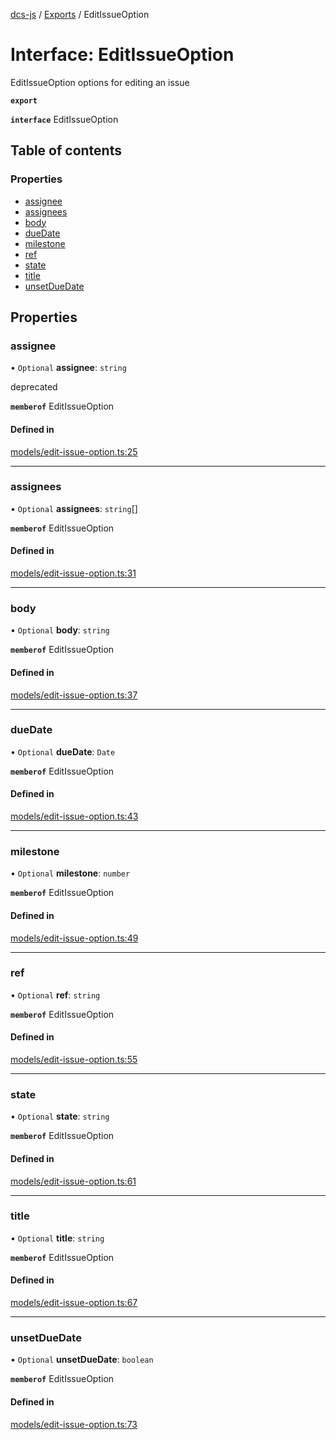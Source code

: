 [dcs-js](../README.md) / [Exports](../modules.md) / EditIssueOption

# Interface: EditIssueOption

EditIssueOption options for editing an issue

**`export`**

**`interface`** EditIssueOption

## Table of contents

### Properties

- [assignee](EditIssueOption.md#assignee)
- [assignees](EditIssueOption.md#assignees)
- [body](EditIssueOption.md#body)
- [dueDate](EditIssueOption.md#duedate)
- [milestone](EditIssueOption.md#milestone)
- [ref](EditIssueOption.md#ref)
- [state](EditIssueOption.md#state)
- [title](EditIssueOption.md#title)
- [unsetDueDate](EditIssueOption.md#unsetduedate)

## Properties

### <a id="assignee" name="assignee"></a> assignee

• `Optional` **assignee**: `string`

deprecated

**`memberof`** EditIssueOption

#### Defined in

[models/edit-issue-option.ts:25](https://github.com/unfoldingWord/dcs-js/blob/c677a54/models/edit-issue-option.ts#L25)

___

### <a id="assignees" name="assignees"></a> assignees

• `Optional` **assignees**: `string`[]

**`memberof`** EditIssueOption

#### Defined in

[models/edit-issue-option.ts:31](https://github.com/unfoldingWord/dcs-js/blob/c677a54/models/edit-issue-option.ts#L31)

___

### <a id="body" name="body"></a> body

• `Optional` **body**: `string`

**`memberof`** EditIssueOption

#### Defined in

[models/edit-issue-option.ts:37](https://github.com/unfoldingWord/dcs-js/blob/c677a54/models/edit-issue-option.ts#L37)

___

### <a id="duedate" name="duedate"></a> dueDate

• `Optional` **dueDate**: `Date`

**`memberof`** EditIssueOption

#### Defined in

[models/edit-issue-option.ts:43](https://github.com/unfoldingWord/dcs-js/blob/c677a54/models/edit-issue-option.ts#L43)

___

### <a id="milestone" name="milestone"></a> milestone

• `Optional` **milestone**: `number`

**`memberof`** EditIssueOption

#### Defined in

[models/edit-issue-option.ts:49](https://github.com/unfoldingWord/dcs-js/blob/c677a54/models/edit-issue-option.ts#L49)

___

### <a id="ref" name="ref"></a> ref

• `Optional` **ref**: `string`

**`memberof`** EditIssueOption

#### Defined in

[models/edit-issue-option.ts:55](https://github.com/unfoldingWord/dcs-js/blob/c677a54/models/edit-issue-option.ts#L55)

___

### <a id="state" name="state"></a> state

• `Optional` **state**: `string`

**`memberof`** EditIssueOption

#### Defined in

[models/edit-issue-option.ts:61](https://github.com/unfoldingWord/dcs-js/blob/c677a54/models/edit-issue-option.ts#L61)

___

### <a id="title" name="title"></a> title

• `Optional` **title**: `string`

**`memberof`** EditIssueOption

#### Defined in

[models/edit-issue-option.ts:67](https://github.com/unfoldingWord/dcs-js/blob/c677a54/models/edit-issue-option.ts#L67)

___

### <a id="unsetduedate" name="unsetduedate"></a> unsetDueDate

• `Optional` **unsetDueDate**: `boolean`

**`memberof`** EditIssueOption

#### Defined in

[models/edit-issue-option.ts:73](https://github.com/unfoldingWord/dcs-js/blob/c677a54/models/edit-issue-option.ts#L73)
